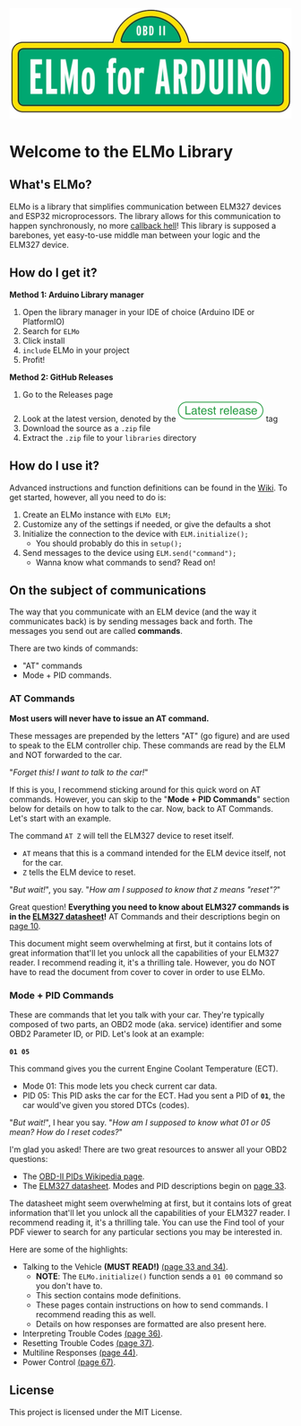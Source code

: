 ![ELMo Banner](misc/banner.png)
# Welcome to the ELMo Library

## What's ELMo?
ELMo is a library that simplifies communication between ELM327 devices and ESP32 microprocessors. The library allows for this communication to happen synchronously, no more [callback hell](http://callbackhell.com/)! This library is supposed a barebones, yet easy-to-use middle man between your logic and the ELM327 device.

## How do I get it?
**Method 1: Arduino Library manager**
1. Open the library manager in your IDE of choice (Arduino IDE or PlatformIO)
2. Search for `ELMo`
3. Click install
4. `include` ELMo in your project
5. Profit!

**Method 2: GitHub Releases**
1. Go to the Releases page
2. Look at the latest version, denoted by the ![Latest Release](misc/latest_release.svg) tag
3. Download the source as a `.zip` file
4. Extract the `.zip` file to your `libraries` directory

## How do I use it?
Advanced instructions and function definitions can be found in the [Wiki](https://github.com/rudydelorenzo/ELMo/wiki). To get started, however, all you need to do is:
1. Create an ELMo instance with `ELMo ELM;`
2. Customize any of the settings if needed, or give the defaults a shot
3. Initialize the connection to the device with `ELM.initialize();`
    * You should probably do this in `setup();` 
5. Send messages to the device using `ELM.send("command");`
    * Wanna know what commands to send? Read on!

## On the subject of communications
The way that you communicate with an ELM device (and the way it communicates back) is by sending messages back and forth. The messages you send out are called **commands**.

There are two kinds of commands:
* "AT" commands
*  Mode + PID commands.

### AT Commands
__Most users will never have to issue an AT command.__

These messages are prepended by the letters "AT" (go figure) and are used to speak to the ELM controller chip. These commands are read by the ELM and NOT forwarded to the car.

"_Forget this! I want to talk to the car!_"

If this is you, I recommend sticking around for this quick word on AT commands. However, you can skip to the "__Mode + PID Commands__" section below for details on how to talk to the car. Now, back to AT Commands. Let's start with an example.

The command `AT Z` will tell the ELM327 device to reset itself. 
* `AT` means that this is a command intended for the ELM device itself, not for the car. 
* `Z` tells the ELM device to reset.

"_But wait!_", you say. "_How am I supposed to know that `Z` means "reset"?_"

Great question! __Everything you need to know about ELM327 commands is in the [ELM327 datasheet](https://www.elmelectronics.com/wp-content/uploads/2020/05/ELM327DSL.pdf)!__ AT Commands and their descriptions begin on [page 10](https://www.elmelectronics.com/wp-content/uploads/2020/05/ELM327DSL.pdf#page=10).

This document might seem overwhelming at first, but it contains lots of great information that'll let you unlock all the capabilities of your ELM327 reader.
I recommend reading it, it's a thrilling tale. However, you do NOT have to read the document from cover to cover in order to use ELMo.


### Mode + PID Commands
These are commands that let you talk with your car. They're typically composed of two parts, an OBD2 mode (aka. service) identifier and some OBD2 Parameter ID, or PID. Let's look at an example:

__`01 05`__

This command gives you the current Engine Coolant Temperature (ECT).

* Mode 01: This mode lets you check current car data.
* PID 05: This PID asks the car for the ECT. Had you sent a PID of __`01`__, the car would've given you stored DTCs (codes).

"_But wait!_", I hear you say. "_How am I supposed to know what 01 or 05 mean? How do I reset codes?_"

I'm glad you asked! There are two great resources to answer all your OBD2 questions:
* The [OBD-II PIDs Wikipedia page](https://en.wikipedia.org/wiki/OBD-II_PIDs#Modes).
* The [ELM327 datasheet](https://www.elmelectronics.com/wp-content/uploads/2020/05/ELM327DSL.pdf). Modes and PID descriptions begin on [page 33](https://www.elmelectronics.com/wp-content/uploads/2020/05/ELM327DSL.pdf#page=33).

The datasheet might seem overwhelming at first, but it contains lots of great information that'll let you unlock all the capabilities of your ELM327 reader.
I recommend reading it, it's a thrilling tale. You can use the Find tool of your PDF viewer to search for any particular sections you may be interested in.

Here are some of the highlights:
* Talking to the Vehicle __(MUST READ!)__ [(page 33 and 34)](https://www.elmelectronics.com/wp-content/uploads/2020/05/ELM327DSL.pdf#page=33).
    * __NOTE__: The `ELMo.initialize()` function sends a `01 00` command so you don't have to.
    * This section contains mode definitions.
    * These pages contain instructions on how to send commands. I recommend reading this as well.
    * Details on how responses are formatted are also present here.
* Interpreting Trouble Codes [(page 36)](https://www.elmelectronics.com/wp-content/uploads/2020/05/ELM327DSL.pdf#page=36).
* Resetting Trouble Codes [(page 37)](https://www.elmelectronics.com/wp-content/uploads/2020/05/ELM327DSL.pdf#page=37).
* Multiline Responses [(page 44)](https://www.elmelectronics.com/wp-content/uploads/2020/05/ELM327DSL.pdf#page=44).
* Power Control [(page 67)](https://www.elmelectronics.com/wp-content/uploads/2020/05/ELM327DSL.pdf#page=67).


## License
This project is licensed under the MIT License.
